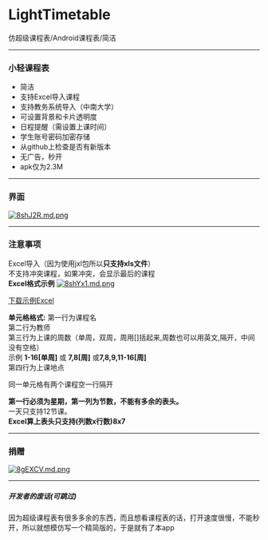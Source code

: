 # LightTimetable
仿超级课程表/Android课程表/简洁

---
### 小轻课程表
* 简洁
* 支持Excel导入课程
* 支持教务系统导入（中南大学）
* 可设置背景和卡片透明度
* 日程提醒（需设置上课时间）
* 学生账号密码加密存储
* 从github上检查是否有新版本
* 无广告，秒开
* apk仅为2.3M

---
### 界面
[![8shJ2R.md.png](https://s1.ax1x.com/2020/03/19/8shJ2R.md.png)](https://imgchr.com/i/8shJ2R "界面")

---
### 注意事项
Excel导入（因为使用jxl包所以**只支持xls文件**）<br>
不支持冲突课程，如果冲突，会显示最后的课程<br>
**Excel格式示例**
[![8shYx1.md.png](https://s1.ax1x.com/2020/03/19/8shYx1.md.png)](https://imgchr.com/i/8shYx1)
<p>
<a href="https://https://gitee.com/potato-digua/Timetable/raw/master/ReadmeResourse/Example.xls">下载示例Excel</a>
</p>

**单元格格式:**
第一行为课程名<br>
第二行为教师<br>
第三行为上课的周数（单周，双周，周用[]括起来,周数也可以用英文,隔开，中间没有空格）<br>
示例 **1-16[单周]** 或 **7,8[周]** 或**7,8,9,11-16[周]**<br>
第四行为上课地点<br>

同一单元格有两个课程空一行隔开<br>



**第一行必须为星期，第一列为节数，不能有多余的表头。**<br>
一天只支持12节课。<br>
**Excel算上表头只支持(列数x行数)8x7**<br>

---
### 捐赠
[![8gEXCV.md.png](https://s1.ax1x.com/2020/03/20/8gEXCV.md.png)](https://imgchr.com/i/8gEXCV)

---
##### 开发者的废话(可跳过)
因为超级课程表有很多多余的东西，而且想看课程表的话，打开速度很慢，不能秒开，所以就想模仿写一个精简版的，于是就有了本app